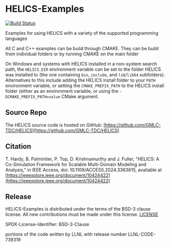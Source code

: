 # HELICS-Examples

[![Build Status](https://dev.azure.com/HELICS-test/HELICS-Examples/_apis/build/status/GMLC-TDC.HELICS-Examples?branchName=master)](https://dev.azure.com/HELICS-test/HELICS-Examples/_build/latest?definitionId=2?branchName=master)

Examples for using HELICS with a variety of the supported programming languages

All C and C++ examples can be build through CMAKE.  They can be build from individual folders or by running CMAKE on the main folder

On Windows and systems with HELICS installed in a non-system search path, the `HELICS_DIR` environment variable can be set to the folder HELICS was installed to (the one containing `bin`, `include`, and `lib`/`lib64` subfolders). Alternatives to this include adding the HELICS install folder to your `PATH` environment variable, or setting the `CMAKE_PREFIX_PATH` to the HELICS install folder (either as an environment variable, or using the `-DCMAKE_PREFIX_PATH=value` CMake
argument.

## Source Repo

The HELICS source code is hosted on GitHub: [https://github.com/GMLC-TDC/HELICS](https://github.com/GMLC-TDC/HELICS)

## Citation
T. Hardy, B. Palmintier, P. Top, D. Krishnamurthy and J. Fuller, "HELICS: A Co-Simulation Framework for Scalable Multi-Domain Modeling and Analysis," in IEEE Access, doi: 10.1109/ACCESS.2024.3363615, available at [https://ieeexplore.ieee.org/document/10424422](https://ieeexplore.ieee.org/document/10424422)

## Release
HELICS-Examples is distributed under the terms of the BSD-3 clause license. All new
contributions must be made under this license. [LICENSE](LICENSE)

SPDX-License-Identifier: BSD-3-Clause

portions of the code written by LLNL with release number
LLNL-CODE-739319


